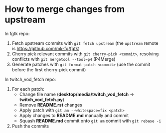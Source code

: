 How to merge changes from upstream
=================================

In fgtk repo:

1. Fetch upstream commits with `git fetch upstream` (the `upstream` remote is https://github.com/mk-fg/fgtk)
2. Cherry pick relevant commits with `git cherry-pick <commit>`, resolving conflicts with `git mergetool --tool=p4` (P4Merge)
3. Generate patches with `git format-patch <commit>` (use the commit before the first cherry-pick commit)

In twitch_vod_fetch repo:

1. For each patch:
	* Change file name (**desktop/media/twitch_vod_fetch** -> **twitch_vod_fetch.py**)
	* Remove **README.rst** changes
	* Apply patch with `git am --whitespace=fix <patch>`
	* Apply changes to **README.md** manually and commit
	* Squash **README.md** commit onto `git am` commit with `git rebase -i`
2. Push the commits
